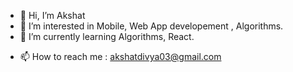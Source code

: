 - 👋 Hi, I’m Akshat
- 👀 I’m interested in Mobile, Web App developement , Algorithms.
- 🌱 I’m currently learning Algorithms, React.
<!---
- 💞️ I’m looking to collaborate on ...
--->
- 📫 How to reach me : akshatdivya03@gmail.com

<!---
Akshat42/Akshat42 is a ✨ special ✨ repository because its `README.md` (this file) appears on your GitHub profile.
You can click the Preview link to take a look at your changes.
--->
